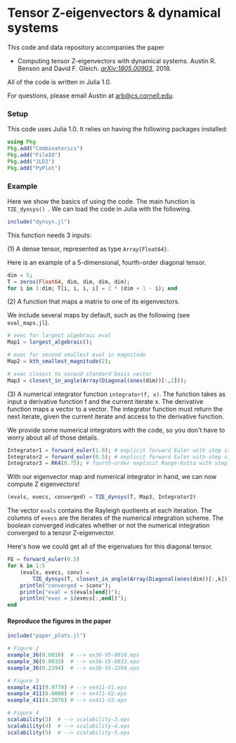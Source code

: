# Tensor Z-eigenvectors & dynamical systems

This code and data repository accompanies the paper

- Computing tensor Z-eigenvectors with dynamical systems. Austin R. Benson and David F. Gleich. [*arXiv:1805.00903*](http://arxiv.org/abs/arXiv:1805.00903), 2018.

All of the code is written in Julia 1.0.

For questions, please email Austin at arb@cs.cornell.edu.

### Setup

This code uses Julia 1.0. It relies on having the following packages installed:

```julia
using Pkg
Pkg.add("Combinatorics")
Pkg.add("FileIO")
Pkg.add("JLD2")
Pkg.add("PyPlot")
```



### Example

Here we show the basics of using the code. The main function is `TZE_dynsys() `. We can load the code in Julia with the following.

```julia
include("dynsys.jl")
```

This function needs 3 inputs:

(1) A dense tensor, represented as type `Array{Float64}`.

Here is an example of a 5-dimensional, fourth-order diagonal tensor.

```julia
dim = 5;
T = zeros(Float64, dim, dim, dim, dim);
for i in 1:dim; T[i, i, i, i] = 2 * (dim + 1 - i); end
```

(2) A function that maps a matrix to one of its eigenvectors. 

We include several maps by default, such as the following (see `eval_maps.jl`).

```julia
# evec for largest algebraic eval
Map1 = largest_algebraic();

# evec for second smallest eval in magnitude
Map2 = kth_smallest_magnitude(2); 

# evec closest to second standard basis vector
Map3 = closest_in_angle(Array(Diagonal(ones(dim))[:,2])); 
```

(3) A numerical integrator function `integrator(f, x)`. The function takes as input a derivative function f and the current iterate x. The derivative function maps a vector to a vector. The integrator function must return the next iterate, given the current iterate and access to the derivative function.

We provide some numerical integrators with the code, so you don't have to worry about all of those details.

```julia
Integrator1 = forward_euler(1.0); # explicit forward Euler with step size 1.0
Integrator2 = forward_euler(0.5); # explicit forward Euler with step size 0.5
Integrator3 = RK4(0.75); # fourth-order explicit Runge-Kutta with step size 0.75
```

With our eigenvector map and numerical integrator in hand, we can now compute Z eigenvectors!

```julia
(evals, evecs, converged) = TZE_dynsys(T, Map3, Integrator2)
```

The vector `evals` contains the Rayleigh quotients at each iteration. The columns of `evecs` are the iterates of the numerical integration scheme. The boolean converged indicates whether or not the numerical integration converged to a tenzor Z-eigenvector.

Here's how we could get all of the eigenvalues for this diagonal tensor.

```julia
FE = forward_euler(0.5)
for k in 1:5
	(evals, evecs, conv) = 
    	TZE_dynsys(T, closest_in_angle(Array(Diagonal(ones(dim))[:,k])), FE); 
	println("converged = $conv");
    println("eval = $(evals[end])");
    println("evec = $(evecs[:,end])");    
end
```



#### Reproduce the figures in the paper

```julia
include("paper_plots.jl")

# Figure 2
example_36(0.0018)  # --> ex36-V5-0018.eps
example_36(0.0033)  # --> ex36-V5-0033.eps
example_36(0.2294)  # --> ex36-V5-2294.eps

# Figure 3
example_411(9.9779) # --> ex411-V1.eps
example_411(0.0000) # --> ex411-V2.eps
example_411(4.2876) # --> ex411-V3.eps

# Figure 4
scalability(3)  # --> scalability-3.eps 
scalability(4)  # --> scalability-4.eps
scalability(5)  # --> scalability-5.eps
```

